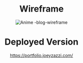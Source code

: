 <div style="text-align: center;">
  
# Wireframe
  ![Anime -blog-wireframe](https://github.com/JoeyZ56/My-Portfolio/assets/127636815/543920b7-5375-4f0b-a82a-6b52bba1d606)

# Deployed Version
https://portfolio.joeyzazzi.com/
  
</div>
